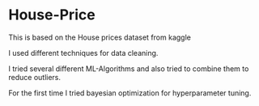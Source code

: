 # House-Price

This is based on the House prices dataset from kaggle

I used different techniques for data cleaning.

I tried several different ML-Algorithms and also tried to combine them to reduce outliers.

For the first time I tried bayesian optimization for hyperparameter tuning.
